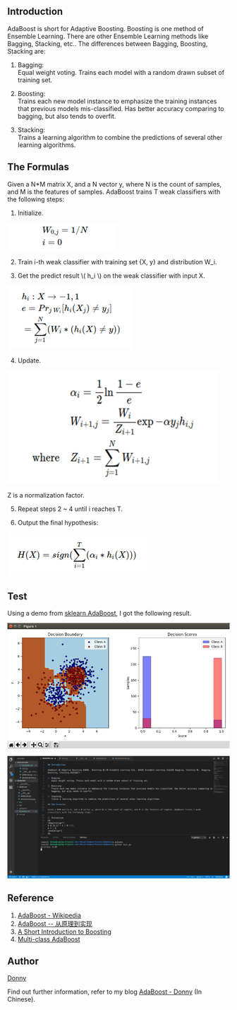 
## Introduction

AdaBoost is short for Adaptive Boosting. Boosting is one method of Ensemble Learning. There are other Ensemble Learning methods like Bagging, Stacking, etc.. The differences between Bagging, Boosting, Stacking are:

1. Bagging:  
   Equal weight voting. Trains each model with a random drawn subset of training set.

2. Boosting:  
   Trains each new model instance to emphasize the training instances that previous models mis-classified. Has better accuracy comparing to bagging, but also tends to overfit.

3. Stacking:  
   Trains a learning algorithm to combine the predictions of several other learning algorithms.

## The Formulas

Given a N*M matrix X, and a N vector y, where N is the count of samples, and M is the features of samples. AdaBoost trains T weak classifiers with the following steps:

1. Initialize.

![F-1-1 Initialization](doc/img/F-1-1.png)

2. Train i-th weak classifier with training set {X, y} and distribution W_i.

3. Get the predict result \\( h_i \\) on the weak classifier with input X.

![F-1-2 Predict Inputs](doc/img/F-1-2.png)

4. Update.

![F-1-3 Update](doc/img/F-1-3.png)

Z is a normalization factor.

5. Repeat steps 2 ~ 4 until i reaches T.

6. Output the final hypothesis:

![F-1-4 Output](doc/img/F-1-4.png)

## Test

Using a demo from [sklearn AdaBoost](http://scikit-learn.org/stable/modules/generated/sklearn.ensemble.AdaBoostClassifier.html), I got the following result.

![Result for my AdaBoost](doc/img/result-1.png)

![Result for my AdaBoost](doc/img/result-2.png)

## Reference

1. [AdaBoost - Wikipedia](https://en.wikipedia.org/wiki/AdaBoost)
2. [AdaBoost -- 从原理到实现](https://blog.csdn.net/Dark_Scope/article/details/14103983)
3. [A Short Introduction to Boosting](https://cseweb.ucsd.edu/~yfreund/papers/IntroToBoosting.pdf)
4. [Multi-class AdaBoost](https://web.stanford.edu/~hastie/Papers/samme.pdf)

## Author
[Donny](https://github.com/Donny-Hikari)

Find out further information, refer to my blog [AdaBoost - Donny](http://konno-yuuki.com/blog/posts/machinelearning/2018/654416/) (In Chinese).

